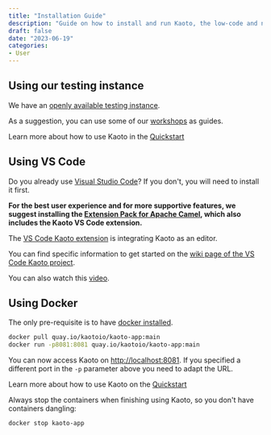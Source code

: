 ```yaml
---
title: "Installation Guide"
description: "Guide on how to install and run Kaoto, the low-code and no-code Apache Camel editor."
draft: false
date: "2023-06-19"
categories:
- User
---
```


## Using our testing instance

We have an [openly available testing instance](https://red.ht/kaoto).

As a suggestion, you can use some of our [workshops](/workshop) as guides.

Learn more about how to use Kaoto in the [Quickstart](/docs/quickstart)

## Using VS Code

Do you already use [Visual Studio Code](https://code.visualstudio.com/)? If you don't, you will need to install it first.

**For the best user experience and for more supportive features, we suggest installing the [Extension Pack for Apache Camel](https://marketplace.visualstudio.com/items?itemName=redhat.apache-camel-extension-pack), which also includes the Kaoto VS Code extension.**

The [VS Code Kaoto extension](https://marketplace.visualstudio.com/items?itemName=redhat.vscode-kaoto) is integrating Kaoto as an editor.

You can find specific information to get started on the [wiki page of the VS Code Kaoto project](https://github.com/KaotoIO/vscode-kaoto/wiki/Getting-started).

You can also watch this [video](https://www.youtube.com/watch?v=fWovZfyN54k&list=PLU-T8l-XOWOPjrXPojx2WDSegigcNzKs4&index=1&t=1s&pp=gAQBiAQB).

## Using Docker

The only pre-requisite is to have [docker installed](https://docs.docker.com/get-docker/).

```bash
docker pull quay.io/kaotoio/kaoto-app:main
docker run -p8081:8081 quay.io/kaotoio/kaoto-app:main
```

You can now access Kaoto on [http://localhost:8081](http://localhost:8081). If you specified a different port in the `-p` parameter above you need to adapt the URL.

Learn more about how to use Kaoto on the [Quickstart](/docs/quickstart)

Always stop the containers when finishing using Kaoto, so you don't have containers dangling:

```bash
docker stop kaoto-app
```
